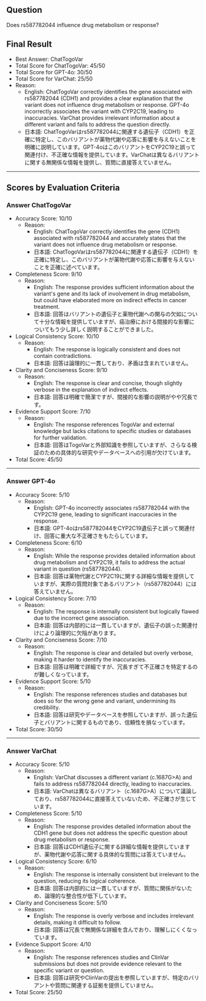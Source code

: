 ## Question

Does rs587782044 influence drug metabolism or response?

## Final Result

- Best Answer: ChatTogoVar
- Total Score for ChatTogoVar: 45/50
- Total Score for GPT-4o: 30/50
- Total Score for VarChat: 25/50
- Reason:
  - English: ChatTogoVar correctly identifies the gene associated with rs587782044 (CDH1) and provides a clear explanation that the variant does not influence drug metabolism or response. GPT-4o incorrectly associates the variant with CYP2C19, leading to inaccuracies. VarChat provides irrelevant information about a different variant and fails to address the question directly.
  - 日本語: ChatTogoVarはrs587782044に関連する遺伝子（CDH1）を正確に特定し、このバリアントが薬物代謝や応答に影響を与えないことを明確に説明しています。GPT-4oはこのバリアントをCYP2C19と誤って関連付け、不正確な情報を提供しています。VarChatは異なるバリアントに関する無関係な情報を提供し、質問に直接答えていません。

---

## Scores by Evaluation Criteria

### Answer ChatTogoVar
- Accuracy Score: 10/10
  - Reason: 
    - English: ChatTogoVar correctly identifies the gene (CDH1) associated with rs587782044 and accurately states that the variant does not influence drug metabolism or response.
    - 日本語: ChatTogoVarはrs587782044に関連する遺伝子（CDH1）を正確に特定し、このバリアントが薬物代謝や応答に影響を与えないことを正確に述べています。
- Completeness Score: 9/10
  - Reason: 
    - English: The response provides sufficient information about the variant's gene and its lack of involvement in drug metabolism, but could have elaborated more on indirect effects in cancer treatment.
    - 日本語: 回答はバリアントの遺伝子と薬物代謝への関与の欠如について十分な情報を提供していますが、癌治療における間接的な影響についてもう少し詳しく説明することができました。
- Logical Consistency Score: 10/10
  - Reason: 
    - English: The response is logically consistent and does not contain contradictions.
    - 日本語: 回答は論理的に一貫しており、矛盾は含まれていません。
- Clarity and Conciseness Score: 9/10
  - Reason: 
    - English: The response is clear and concise, though slightly verbose in the explanation of indirect effects.
    - 日本語: 回答は明確で簡潔ですが、間接的な影響の説明がやや冗長です。
- Evidence Support Score: 7/10
  - Reason: 
    - English: The response references TogoVar and external knowledge but lacks citations to specific studies or databases for further validation.
    - 日本語: 回答はTogoVarと外部知識を参照していますが、さらなる検証のための具体的な研究やデータベースへの引用が欠けています。
- Total Score: 45/50

---

### Answer GPT-4o
- Accuracy Score: 5/10
  - Reason: 
    - English: GPT-4o incorrectly associates rs587782044 with the CYP2C19 gene, leading to significant inaccuracies in the response.
    - 日本語: GPT-4oはrs587782044をCYP2C19遺伝子と誤って関連付け、回答に重大な不正確さをもたらしています。
- Completeness Score: 6/10
  - Reason: 
    - English: While the response provides detailed information about drug metabolism and CYP2C19, it fails to address the actual variant in question (rs587782044).
    - 日本語: 回答は薬物代謝とCYP2C19に関する詳細な情報を提供していますが、実際の質問対象であるバリアント（rs587782044）には答えていません。
- Logical Consistency Score: 7/10
  - Reason: 
    - English: The response is internally consistent but logically flawed due to the incorrect gene association.
    - 日本語: 回答は内部的には一貫していますが、遺伝子の誤った関連付けにより論理的に欠陥があります。
- Clarity and Conciseness Score: 7/10
  - Reason: 
    - English: The response is clear and detailed but overly verbose, making it harder to identify the inaccuracies.
    - 日本語: 回答は明確で詳細ですが、冗長すぎて不正確さを特定するのが難しくなっています。
- Evidence Support Score: 5/10
  - Reason: 
    - English: The response references studies and databases but does so for the wrong gene and variant, undermining its credibility.
    - 日本語: 回答は研究やデータベースを参照していますが、誤った遺伝子とバリアントに関するものであり、信頼性を損なっています。
- Total Score: 30/50

---

### Answer VarChat
- Accuracy Score: 5/10
  - Reason: 
    - English: VarChat discusses a different variant (c.1687G>A) and fails to address rs587782044 directly, leading to inaccuracies.
    - 日本語: VarChatは異なるバリアント（c.1687G>A）について議論しており、rs587782044に直接答えていないため、不正確さが生じています。
- Completeness Score: 5/10
  - Reason: 
    - English: The response provides detailed information about the CDH1 gene but does not address the specific question about drug metabolism or response.
    - 日本語: 回答はCDH1遺伝子に関する詳細な情報を提供していますが、薬物代謝や応答に関する具体的な質問には答えていません。
- Logical Consistency Score: 6/10
  - Reason: 
    - English: The response is internally consistent but irrelevant to the question, reducing its logical coherence.
    - 日本語: 回答は内部的には一貫していますが、質問に関係がないため、論理的な整合性が低下しています。
- Clarity and Conciseness Score: 5/10
  - Reason: 
    - English: The response is overly verbose and includes irrelevant details, making it difficult to follow.
    - 日本語: 回答は冗長で無関係な詳細を含んでおり、理解しにくくなっています。
- Evidence Support Score: 4/10
  - Reason: 
    - English: The response references studies and ClinVar submissions but does not provide evidence relevant to the specific variant or question.
    - 日本語: 回答は研究やClinVarの提出を参照していますが、特定のバリアントや質問に関連する証拠を提供していません。
- Total Score: 25/50